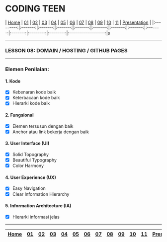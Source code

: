 # CODING TEEN

| [Home][0] | [01][1] | [02][2] | [03][3] | [04][4] | [05][5] | [06][6] | [07][7] | [08][8] | [09][9] | [10][10] | [11][11] | [Presentation][12] |
|:---------:|:-------:|:-------:|:-------:|:-------:|:-------:|:-------:|:-------:|:-------:|:-------:|:--------:|:--------:|:------------------:|s

---

### LESSON 08: DOMAIN / HOSTING / GITHUB PAGES

---

### Elemen Penilaian:

#### 1. Kode
- [x] Kebenaran kode baik
- [x] Keterbacaan kode baik
- [x] Hierarki kode baik

#### 2. Fungsional
- [x] Elemen tersusun dengan baik
- [x] Anchor atau link bekerja dengan baik

#### 3. User Interface (UI)
- [x] Solid Topography
- [x] Beautiful Typography
- [x] Color Harmony

#### 4. User Experience (UX)
- [x] Easy Navigation
- [x] Clear Information Hierarchy

#### 5. Information Architecture (IA)
- [x] Hierarki informasi jelas

---

| [Home][0] | [01][1] | [02][2] | [03][3] | [04][4] | [05][5] | [06][6] | [07][7] | [08][8] | [09][9] | [10][10] | [11][11] | [Presentation][12] |
|:---------:|:-------:|:-------:|:-------:|:-------:|:-------:|:-------:|:-------:|:-------:|:-------:|:--------:|:--------:|:------------------:|

[0]: README.md "Home"
[1]: lesson-01.md "Web Technology"
[2]: lesson-02.md "Anchor & Paging"
[3]: lesson-03.md "Typography"
[4]: lesson-04.md "Form & Embed"
[5]: lesson-05.md "Topography"
[6]: lesson-06.md "Topography"
[7]: lesson-07.md "Framework"
[8]: lesson-08.md "Framework Lanjut"
[9]: lesson-09.md "Personal Project"
[10]: lesson-10.md "Consutlation"
[11]: lesson-11.md "Domain, Hosting dan Github Pages"
[12]: lesson-12.md "Presentation"
